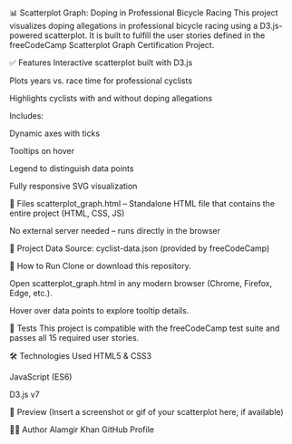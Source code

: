 📊 Scatterplot Graph: Doping in Professional Bicycle Racing
This project visualizes doping allegations in professional bicycle racing using a D3.js-powered scatterplot. It is built to fulfill the user stories defined in the freeCodeCamp Scatterplot Graph Certification Project.

✅ Features
Interactive scatterplot built with D3.js

Plots years vs. race time for professional cyclists

Highlights cyclists with and without doping allegations

Includes:

Dynamic axes with ticks

Tooltips on hover

Legend to distinguish data points

Fully responsive SVG visualization

📁 Files
scatterplot_graph.html – Standalone HTML file that contains the entire project (HTML, CSS, JS)

No external server needed – runs directly in the browser

📌 Project Data
Source:
cyclist-data.json
(provided by freeCodeCamp)

🚀 How to Run
Clone or download this repository.

Open scatterplot_graph.html in any modern browser (Chrome, Firefox, Edge, etc.).

Hover over data points to explore tooltip details.

🧪 Tests
This project is compatible with the freeCodeCamp test suite and passes all 15 required user stories.

🛠️ Technologies Used
HTML5 & CSS3

JavaScript (ES6)

D3.js v7

📸 Preview
(Insert a screenshot or gif of your scatterplot here, if available)

🧑‍💻 Author
Alamgir Khan
GitHub Profile

